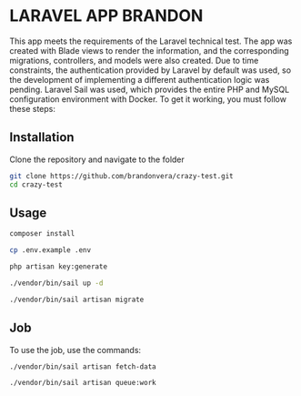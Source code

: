# LARAVEL APP BRANDON

This app meets the requirements of the Laravel technical test. The app was created with Blade views to render the information, and the corresponding migrations, controllers, and models were also created. Due to time constraints, the authentication provided by Laravel by default was used, so the development of implementing a different authentication logic was pending. Laravel Sail was used, which provides the entire PHP and MySQL configuration environment with Docker. To get it working, you must follow these steps:

## Installation

Clone the repository and navigate to the folder

```bash
git clone https://github.com/brandonvera/crazy-test.git
cd crazy-test
```

## Usage

```bash
composer install

cp .env.example .env

php artisan key:generate

./vendor/bin/sail up -d

./vendor/bin/sail artisan migrate
```

## Job

To use the job, use the commands:

```bash
./vendor/bin/sail artisan fetch-data

./vendor/bin/sail artisan queue:work
```